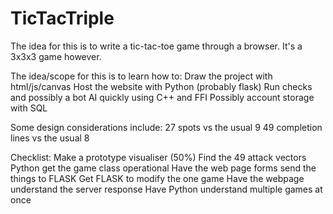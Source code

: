 # TicTacTriple
The idea for this is to write a tic-tac-toe game through a browser. It's a 3x3x3 game however.

The idea/scope for this is to learn how to:
Draw the project with html/js/canvas
Host the website with Python (probably flask)
Run checks and possibly a bot AI quickly using C++ and FFI
Possibly account storage with SQL

Some design considerations include:
27 spots vs the usual 9
49 completion lines vs the usual 8


Checklist:
Make a prototype visualiser (50%)
Find the 49 attack vectors
Python get the game class operational
Have the web page forms send the things to FLASK
Get FLASK to modify the one game
Have the webpage understand the server response
Have Python understand multiple games at once